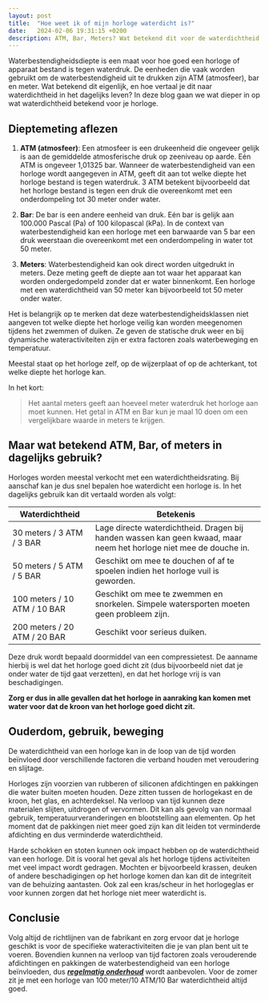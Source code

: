 ```yaml
---
layout: post
title:  "Hoe weet ik of mijn horloge waterdicht is?"
date:   2024-02-06 19:31:15 +0200
description: ATM, Bar, Meters? Wat betekend dit voor de waterdichtheid van je horloge? Deze tips helpen bij het bepalen van de waterdichtheid en of je wel kunt zwemmen, douchen, of onder water kan met je horloge.
---
```

Waterbestendigheidsdiepte is een maat voor hoe goed een horloge of apparaat bestand is tegen waterdruk. De eenheden die vaak worden gebruikt om de waterbestendigheid uit te drukken zijn ATM (atmosfeer), bar en meter. Wat betekend dit eigenlijk, en hoe vertaal je dit naar waterdichtheid in het dagelijks leven? In deze blog gaan we wat dieper in op wat waterdichtheid betekend voor je horloge.

## Dieptemeting aflezen

1. **ATM (atmosfeer)**: Een atmosfeer is een drukeenheid die ongeveer gelijk is aan de gemiddelde atmosferische druk op zeeniveau op aarde. Eén ATM is ongeveer 1,01325 bar. Wanneer de waterbestendigheid van een horloge wordt aangegeven in ATM, geeft dit aan tot welke diepte het horloge bestand is tegen waterdruk. 3 ATM betekent bijvoorbeeld dat het horloge bestand is tegen een druk die overeenkomt met een onderdompeling tot 30 meter onder water.

2. **Bar**: De bar is een andere eenheid van druk. Eén bar is gelijk aan 100.000 Pascal (Pa) of 100 kilopascal (kPa). In de context van waterbestendigheid kan een horloge met een barwaarde van 5 bar een druk weerstaan die overeenkomt met een onderdompeling in water tot 50 meter.

3. **Meters**: Waterbestendigheid kan ook direct worden uitgedrukt in meters. Deze meting geeft de diepte aan tot waar het apparaat kan worden ondergedompeld zonder dat er water binnenkomt. Een horloge met een waterdichtheid van 50 meter kan bijvoorbeeld tot 50 meter onder water.

Het is belangrijk op te merken dat deze waterbestendigheidsklassen niet aangeven tot welke diepte het horloge veilig kan worden meegenomen tijdens het zwemmen of duiken. Ze geven de statische druk weer en bij dynamische wateractiviteiten zijn er extra factoren zoals waterbeweging en temperatuur.

Meestal staat op het horloge zelf, op de wijzerplaat of op de achterkant, tot welke diepte het horloge kan.

In het kort:
> Het aantal meters geeft aan hoeveel meter waterdruk het horloge aan moet kunnen. Het getal in ATM en Bar kun je maal 10 doen om een vergelijkbare waarde in meters te krijgen.

## Maar wat betekend ATM, Bar, of meters in dagelijks gebruik?
Horloges worden meestal verkocht met een waterdichtheidsrating. Bij aanschaf kan je dus snel bepalen hoe waterdicht een horloge is. In het dagelijks gebruik kan dit vertaald worden als volgt:

| Waterdichtheid | Betekenis |
|---|---|
| 30 meters / 3 ATM / 3 BAR | Lage directe waterdichtheid. Dragen bij handen wassen kan geen kwaad, maar neem het horloge niet mee de douche in. |
| 50 meters / 5 ATM / 5 BAR | Geschikt om mee te douchen of af te spoelen indien het horloge vuil is geworden. |
| 100 meters / 10 ATM / 10 BAR | Geschikt om mee te zwemmen en snorkelen. Simpele watersporten moeten geen probleem zijn. |
| 200 meters / 20 ATM / 20 BAR | Geschikt voor serieus duiken. |

Deze druk wordt bepaald doormiddel van een compressietest. De aanname hierbij is wel dat het horloge goed dicht zit (dus bijvoorbeeld niet dat je onder water de tijd gaat verzetten), en dat het horloge vrij is van beschadigingen.

**Zorg er dus in alle gevallen dat het horloge in aanraking kan komen met water voor dat de kroon van het horloge goed dicht zit.**

## Ouderdom, gebruik, beweging
De waterdichtheid van een horloge kan in de loop van de tijd worden beïnvloed door verschillende factoren die verband houden met veroudering en slijtage.

Horloges zijn voorzien van rubberen of siliconen afdichtingen en pakkingen die water buiten moeten houden. Deze zitten tussen de horlogekast en de kroon, het glas, en achterdeksel. Na verloop van tijd kunnen deze materialen slijten, uitdrogen of vervormen. Dit kan als gevolg van normaal gebruik, temperatuurveranderingen en blootstelling aan elementen. Op het moment dat de pakkingen niet meer goed zijn kan dit leiden tot verminderde afdichting en dus verminderde waterdichtheid.

Harde schokken en stoten kunnen ook impact hebben op de waterdichtheid van een horloge. Dit is vooral het geval als het horloge tijdens activiteiten met veel impact wordt gedragen. Mochten er bijvoorbeeld krassen, deuken of andere beschadigingen op het horloge komen dan kan dit de integriteit van de behuizing aantasten. Ook zal een kras/scheur in het horlogeglas er voor kunnen zorgen dat het horloge niet meer waterdicht is. 

## Conclusie
Volg altijd de richtlijnen van de fabrikant en zorg ervoor dat je horloge geschikt is voor de specifieke wateractiviteiten die je van plan bent uit te voeren. Bovendien kunnen na verloop van tijd factoren zoals verouderende afdichtingen en pakkingen de waterbestendigheid van een horloge beïnvloeden, dus [_**regelmatig onderhoud**_](https://dikkeklok.nl/algemeen/onderhoud-automatisch-horloge) wordt aanbevolen. Voor de zomer zit je met een horloge van 100 meter/10 ATM/10 Bar waterdichtheid altijd goed.